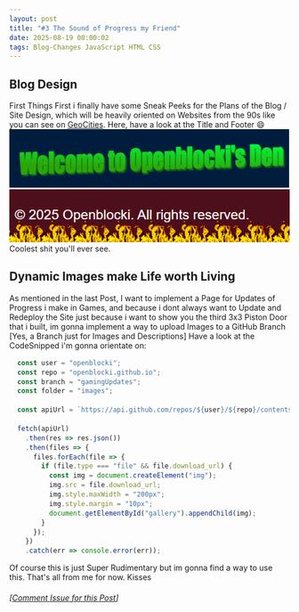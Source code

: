 ```yaml
---
layout: post
title: "#3 The Sound of Progress my Friend"
date: 2025-08-19 00:00:02
tags: Blog-Changes JavaScript HTML CSS
---
```


## Blog Design
First Things First i finally have some Sneak Peeks for the Plans of the Blog / Site Design, which will be heavily
oriented on Websites from the 90s like you can see on [GeoCities](https://geocities.live/).
Here, have a look at the Title and Footer :smile:
![Cool Header](../images/post_3/title.png)
![Cool Footer](../images/post_3/footer.png)
Coolest shit you'll ever see. 

## Dynamic Images make Life worth Living
As mentioned in the last Post, I want to implement a Page for Updates of Progress i make in Games, and because i dont always want to Update and Redeploy the Site just because i want to show you the third 3x3 Piston Door that i built, im gonna implement a way to upload Images to a GitHub Branch [Yes, a Branch just for Images and Descriptions] Have a look at the CodeSnipped i'm gonna orientate on: 
```javascript
  const user = "openblocki";
  const repo = "openblocki.github.io";
  const branch = "gamingUpdates";
  const folder = "images";

  const apiUrl = `https://api.github.com/repos/${user}/${repo}/contents/${folder}?ref=${branch}`;

  fetch(apiUrl)
    .then(res => res.json())
    .then(files => {
      files.forEach(file => {
        if (file.type === "file" && file.download_url) {
          const img = document.createElement("img");
          img.src = file.download_url;
          img.style.maxWidth = "200px";
          img.style.margin = "10px";
          document.getElementById("gallery").appendChild(img);
        }
      });
    })
    .catch(err => console.error(err));
```
Of course this is just Super Rudimentary but im gonna find a way to use this.
That's all from me for now. Kisses

###### [[Comment Issue for this Post](https://github.com/openblocki/openblocki.github.io/issues/8)]
